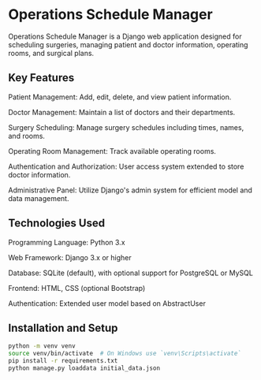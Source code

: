 # Operations Schedule Manager
Operations Schedule Manager is a Django web application designed for scheduling surgeries, managing patient and doctor information, operating rooms, and surgical plans.

## Key Features
Patient Management: Add, edit, delete, and view patient information.

Doctor Management: Maintain a list of doctors and their departments.

Surgery Scheduling: Manage surgery schedules including times, names, and rooms.

Operating Room Management: Track available operating rooms.

Authentication and Authorization: User access system extended to store doctor information.

Administrative Panel: Utilize Django's admin system for efficient model and data management.

## Technologies Used
Programming Language: Python 3.x

Web Framework: Django 3.x or higher

Database: SQLite (default), with optional support for PostgreSQL or MySQL

Frontend: HTML, CSS (optional Bootstrap)

Authentication: Extended user model based on AbstractUser

## Installation and Setup
```bash
python -m venv venv
source venv/bin/activate  # On Windows use `venv\Scripts\activate`
pip install -r requirements.txt
python manage.py loaddata initial_data.json
```